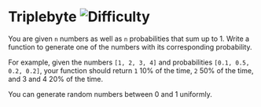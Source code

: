 # Triplebyte ![Difficulty](https://img.shields.io/badge/-MEDIUM-yellow)
	
You are given `n` numbers as well as `n` probabilities that sum up to 1. Write a function
to generate one of the numbers with its corresponding probability.
	
For example, given the numbers `[1, 2, 3, 4]` and probabilities `[0.1, 0.5, 0.2, 0.2]`, your
function should return `1` 10% of the time, `2` 50% of the time, and 3 and 4 20% of the time.
	
You can generate random numbers between 0 and 1 uniformly.
	
